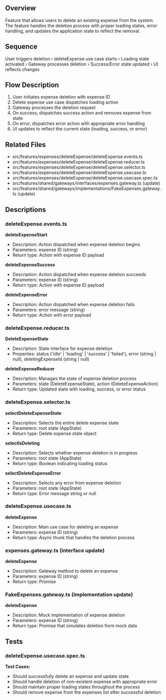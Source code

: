 ## Overview
Feature that allows users to delete an existing expense from the system. The feature handles the deletion process with proper loading states, error handling, and updates the application state to reflect the removal.

## Sequence
User triggers deletion › deleteExpense use case starts › Loading state activated › Gateway processes deletion › Success/Error state updated › UI reflects changes

## Flow Description
1. User initiates expense deletion with expense ID
2. Delete expense use case dispatches loading action
3. Gateway processes the deletion request
4. On success, dispatches success action and removes expense from state
5. On error, dispatches error action with appropriate error handling
6. UI updates to reflect the current state (loading, success, or error)

## Related Files
- src/features/expenses/deleteExpense/deleteExpense.events.ts
- src/features/expenses/deleteExpense/deleteExpense.reducer.ts
- src/features/expenses/deleteExpense/deleteExpense.selector.ts
- src/features/expenses/deleteExpense/deleteExpense.usecase.ts
- src/features/expenses/deleteExpense/deleteExpense.usecase.spec.ts
- src/features/shared/gateways/interfaces/expenses.gateway.ts (update)
- src/features/shared/gateways/implementations/FakeExpenses.gateway.ts (update)

## Descriptions

### deleteExpense.events.ts
**deleteExpenseStart**
- Description: Action dispatched when expense deletion begins
- Parameters: expense ID (string)
- Return type: Action with expense ID payload

**deleteExpenseSuccess**
- Description: Action dispatched when expense deletion succeeds
- Parameters: expense ID (string)
- Return type: Action with expense ID payload

**deleteExpenseError**
- Description: Action dispatched when expense deletion fails
- Parameters: error message (string)
- Return type: Action with error payload

### deleteExpense.reducer.ts
**DeleteExpenseState**
- Description: State interface for expense deletion
- Properties: status ('idle' | 'loading' | 'success' | 'failed'), error (string | null), deletingExpenseId (string | null)

**deleteExpenseReducer**
- Description: Manages the state of expense deletion process
- Parameters: state (DeleteExpenseState), action (DeleteExpenseAction)
- Return type: Updated state with loading, success, or error status

### deleteExpense.selector.ts
**selectDeleteExpenseState**
- Description: Selects the entire delete expense state
- Parameters: root state (AppState)
- Return type: Delete expense state object

**selectIsDeleting**
- Description: Selects whether expense deletion is in progress
- Parameters: root state (AppState)
- Return type: Boolean indicating loading status

**selectDeleteExpenseError**
- Description: Selects any error from expense deletion
- Parameters: root state (AppState)
- Return type: Error message string or null

### deleteExpense.usecase.ts
**deleteExpense**
- Description: Main use case for deleting an expense
- Parameters: expense ID (string)
- Return type: Async thunk that handles the deletion process

### expenses.gateway.ts (interface update)
**deleteExpense**
- Description: Gateway method to delete an expense
- Parameters: expense ID (string)
- Return type: Promise<void>

### FakeExpenses.gateway.ts (implementation update)
**deleteExpense**
- Description: Mock implementation of expense deletion
- Parameters: expense ID (string)
- Return type: Promise<void> that simulates deletion from mock data

## Tests

### deleteExpense.usecase.spec.ts
**Test Cases:**
- Should successfully delete an expense and update state
- Should handle deletion of non-existent expense with appropriate error
- Should maintain proper loading states throughout the process
- Should remove expense from the expenses list after successful deletion
